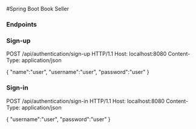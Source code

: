 #Spring Boot Book Seller

### Endpoints

### Sign-up 

POST /api/authentication/sign-up HTTP/1.1
Host: localhost:8080
Content-Type: application/json

{
"name":"user",
"username":"user",
"password":"user"
}

### Sign-in

POST /api/authentication/sign-in HTTP/1.1
Host: localhost:8080
Content-Type: application/json

{
"username":"user",
"password":"user"
}